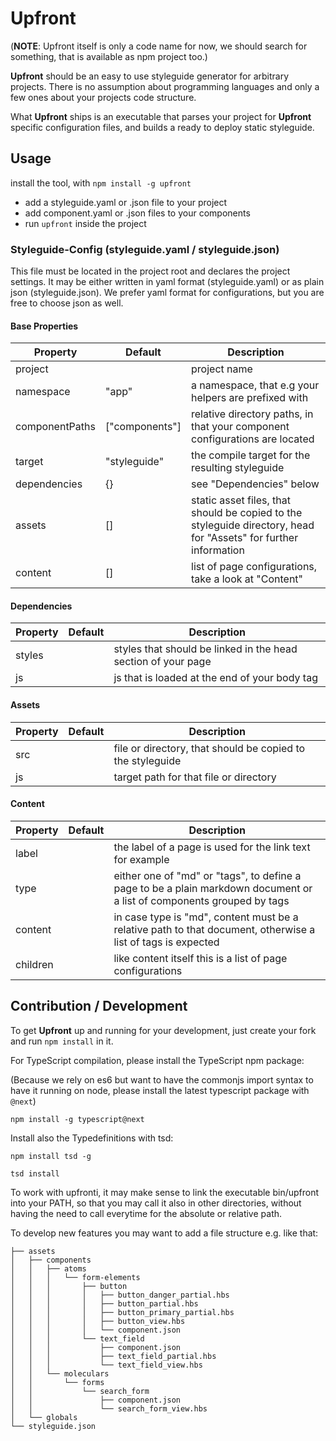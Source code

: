 # Upfront

(**NOTE**: Upfront itself is only a code name for now, we should search for something, that is available as npm project too.)

**Upfront** should be an easy to use styleguide generator for arbitrary projects. There is no assumption about programming languages and only a few ones about your projects code structure.

What **Upfront** ships is an executable that parses your project for **Upfront** specific configuration files, and builds a ready to deploy static styleguide.

## Usage

install the tool, with `npm install -g upfront`

- add a styleguide.yaml or .json file to your project
- add component.yaml or .json files to your components
- run `upfront` inside the project

### Styleguide-Config (styleguide.yaml / styleguide.json)

This file must be located in the project root and declares the project settings. It may be either written in yaml format (styleguide.yaml) or as plain json (styleguide.json). We prefer yaml format for configurations, but  you are free to choose json as well.

#### Base Properties

| Property                  | Default                     | Description     
|---------------------------|-----------------------------|--------------------
| project                   |                             | project name
| namespace                 | "app"                       | a namespace, that e.g your helpers are prefixed with
| componentPaths            | ["components"]              | relative directory paths, in that your component configurations are located
| target                    | "styleguide"                | the compile target for the resulting styleguide
| dependencies              | {}                          | see "Dependencies" below
| assets                    | []                          | static asset files, that should be copied to the styleguide directory, head for "Assets" for further information
| content                   | []                          | list of page configurations, take a look at "Content"

#### Dependencies

| Property                  | Default                     | Description     
|---------------------------|-----------------------------|--------------------
| styles                    |                             | styles that should be linked in the head section of your page
| js                        |                             | js that is loaded at the end of your body tag

#### Assets

| Property                  | Default                     | Description     
|---------------------------|-----------------------------|--------------------
| src                       |                             | file or directory, that should be copied to the styleguide
| js                        |                             | target path for that file or directory

#### Content

| Property                  | Default                     | Description     
|---------------------------|-----------------------------|--------------------
| label                     |                             | the label of a page is used for the link text for example
| type                      |                             | either one of "md" or "tags", to define a page to be a plain markdown document or a list of components grouped by tags
| content                   |                             | in case type is "md", content must be a relative path to that document, otherwise a list of tags is expected
| children                  |                             | like content itself this is a list of page configurations




## Contribution / Development

To get **Upfront** up and running for your development, just create your fork and run `npm install` in it.

For TypeScript compilation, please install the TypeScript npm package:

(Because we rely on es6 but want to have the commonjs import syntax to have it running on node, please install the latest typescript package with `@next`)

```
npm install -g typescript@next
```

Install also the Typedefinitions with tsd:

```
npm install tsd -g

tsd install
```

To work with upfronti, it may make sense to link the executable bin/upfront into your PATH, so that you may call it also in other directories,
without having the need to call everytime for the absolute or relative path.

To develop new features you may want to add a file structure e.g. like that:

```
├── assets
│   ├── components
│   │   ├── atoms
│   │   │   └── form-elements
│   │   │       ├── button
│   │   │       │   ├── button_danger_partial.hbs
│   │   │       │   ├── button_partial.hbs
│   │   │       │   ├── button_primary_partial.hbs
│   │   │       │   ├── button_view.hbs
│   │   │       │   └── component.json
│   │   │       └── text_field
│   │   │           ├── component.json
│   │   │           ├── text_field_partial.hbs
│   │   │           └── text_field_view.hbs
│   │   └── moleculars
│   │       └── forms
│   │           └── search_form
│   │               ├── component.json
│   │               └── search_form_view.hbs
│   └── globals
└── styleguide.json
```
